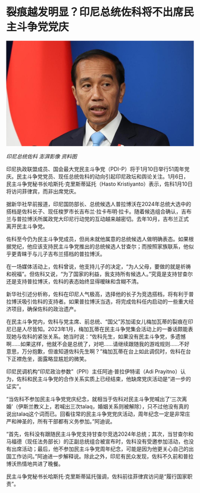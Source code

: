 # 裂痕越发明显？印尼总统佐科将不出席民主斗争党党庆

![8709da1874d530d892e58fcc4dd1d13a.jpg](https://raw.githubusercontent.com/qqhsx/qqnews_image/main/2024/01/07/裂痕越发明显？印尼总统佐科将不出席民主斗争党党庆/8709da1874d530d892e58fcc4dd1d13a.jpg)

_印尼总统佐科 澎湃影像 资料图_

印尼执政联盟成员、国会最大党民主斗争党（PDI-P）将于1月10日举行51周年党庆。民主斗争党党员、现任总统佐科的动向引起印尼政坛和舆论关注。1月6日，民主斗争党秘书长哈斯托·克里斯蒂延托（Hasto
Kristiyanto）表示，佐科1月10日将访问菲律宾，而非出席党庆。

据新华社早前报道，印尼国防部长、总统候选人普拉博沃在2024年总统大选中的搭档是佐科长子、现任梭罗市长吉布兰·拉卡布明·拉卡。随着候选组合确认，吉布兰与普拉博沃所属政党大印尼行动党的互动越来越密切。去年10月，吉布兰正式离开民主斗争党。

佐科至今仍为民主斗争党成员，但尚未就他属意的总统候选人做明确表态。如果根据党纪，他应该支持民主斗争党推出的总统候选人甘查尔；而按照家族联系，他似乎更青睐于与儿子吉布兰搭档的普拉博沃。

在一场媒体活动上，佐科曾说，他支持儿子的决定，“为人父母，要做的就是祈祷和祝福”。但佐科又说，“为了国家的利益，我支持所有候选人。”究竟是支持甘查尔还是支持普拉博沃，佐科的表态始终显得暧昧和含糊不清。

新华社引述分析称，佐科在印尼人气极高，选择他的长子为竞选搭档，将有利于普拉博沃吸引佐科的支持者。如果普拉博沃当选，将完成佐科任内启动的一些重大经济项目，确保佐科的政治遗产。

在民主斗争党内，佐科与党主席、前总统、“国父”苏加诺女儿梅加瓦蒂的裂痕在印尼已是人尽皆知。2023年1月，梅加瓦蒂在民主斗争党集会活动上的一番话颇能表现她与佐科的紧张关系。她当时说：“佐科先生，如果没有民主斗争党，多遗憾啊……如果这样，他就不会是总统了，对吧……请继续跟随我的游戏规则……不好意思，万分抱歉，但谁知道佐科先生啊？”梅加瓦蒂在台上如此调侃时，佐科在台下正襟危坐，面露略显尴尬的微笑。

印尼民调机构“印尼政治参数”（PPI）主任阿迪·普拉伊特诺（Adi
Prayitno）认为，佐科和民主斗争党的合作关系实质上已经结束，他缺席党庆活动是“进一步的证实”。

“当佐科不参加民主斗争党党庆纪念，就相当于佐科对民主斗争党喊出了‘三次离婚’（伊斯兰教义上，若喊出三次talaq，婚姻关系则被解除），只不过他没有真的说出talaq这个词而已。回看往常的民主斗争党党庆活动，周年纪念一定是非常庄严和神圣的，所有干部都有义务参加。”阿迪说。

“首先，佐科没有跟随民主斗争党支持甘查尔竞选2024年总统；其次，当甘查尔和马福德（现任法务部长）的正副总统组合被宣布时，佐科没有受邀参加活动，也没有出席活动；最后，他不参加民主斗争党周年纪念，可能是因为他更关心自己的出国工作访问。”阿迪进一步解释说。除此之外，印尼有民众发现，佐科不久前和普拉博沃热情地共进了晚餐。

民主斗争党秘书长哈斯托·克里斯蒂延托强调，佐科前往菲律宾访问是“履行国家职责”。

